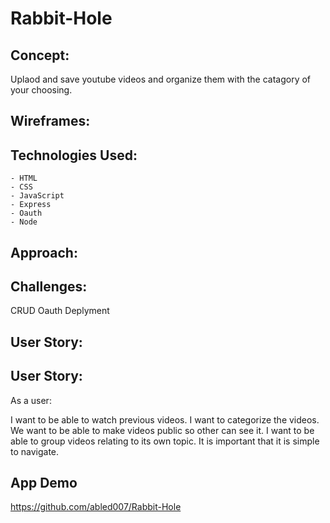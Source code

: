 # Rabbit-Hole

## Concept:
Uplaod and save youtube videos and organize them with the catagory of your choosing. 

## Wireframes:

## Technologies Used:
    - HTML
    - CSS
    - JavaScript
    - Express
    - Oauth
    - Node

## Approach:


## Challenges:
CRUD
Oauth
Deplyment


## User Story:

## User Story:
As a user:

I want to be able to watch previous videos.
I want to categorize the videos.
We want to be able to make videos public so other can see it.
I want to be able to group videos relating to its own topic.
It is important that it is simple to navigate.


## App Demo
https://github.com/abled007/Rabbit-Hole
